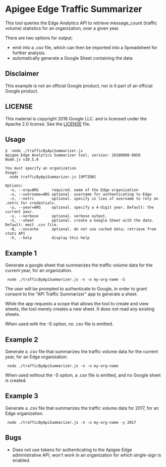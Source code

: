 # Apigee Edge Traffic Summarizer

This tool queries the Edge Analytics API to retrieve message_count (traffic volume) statistics for an organization, over a given year.

There are two options for output:

- emit into a .csv file, which can then be imported into a Spreadsheet for further analysis.
- automatically generate a Google Sheet containing the data

## Disclaimer

This example is not an official Google product, nor is it part of an official Google product.

## LICENSE

This material is copyright 2018 Google LLC.
and is licensed under the Apache 2.0 license. See the [LICENSE](LICENSE) file.

## Usage

```
$  node ./trafficByApiSummarizer.js
Apigee Edge Analytics Summarizer tool, version: 20180808-0850
Node.js v10.5.0

You must specify an organization
Usage:
  node trafficByApiSummarizer.js [OPTION]

Options:
  -o, --org=ARG      required. name of the Edge organization
  -u, --username=ARG optional. username for authenticating to Edge
  -n, --netrc        optional. specify in lieu of username to rely on .netrc for credentials.
  -y, --year=ARG     optional. specify a 4-digit year. Default: the current year.
  -v, --verbose      optional. verbose output.
  -S, --sheet        optional. create a Google Sheet with the data. Default: emit .csv file.
  -N, --nocache      optional. do not use cached data; retrieve from stats API
  -h, --help         display this help
```

## Example 1

Generate a google sheet that summarizes the traffic volume data for the current year, for an organization.

```
 node ./trafficByApiSummarizer.js -n -o my-org-name -S
```

The user will be prompted to authenticate to Google, in order to grant
consent to the "API Traffic Summarizer" app to generate a sheet.

While the app requests a scope that allows the tool to create and view sheets, the
tool merely creates a new sheet. It does not read any existing sheets.

When used with the -S option, no .csv file is emitted.


## Example 2

Generate a .csv file that summarizes the traffic volume data for the current year, for an Edge organization.

```
 node ./trafficByApiSummarizer.js -n -o my-org-name
```

When used without the -S option, a .csv file is emitted, and no Google sheet is created.


## Example 3

Generate a .csv file that summarizes the traffic volume data for 2017, for an Edge organization.


```
 node ./trafficByApiSummarizer.js -n -o my-org-name -y 2017
```



## Bugs

* Does not use tokens for authenticating to the Apigee Edge administrative API, won't work in an organization for which single-sign is enabled.

